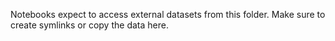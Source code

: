 Notebooks expect to access external datasets from this folder. Make sure to create symlinks or copy the data here.
